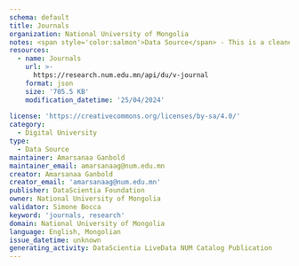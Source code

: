 ```yaml
---
schema: default
title: Journals
organization: National University of Mongolia
notes: <span style='color:salmon'>Data Source</span> - This is a cleaned and formatted dataset, created by the National University of Mongolia (NUM), that includes information about the research journals that the NUM considers for reasearch publications.
resources:
  - name: Journals
    url: >-
      https://research.num.edu.mn/api/du/v-journal
    format: json
    size: '705.5 KB'
    modification_datetime: '25/04/2024'
  
license: 'https://creativecommons.org/licenses/by-sa/4.0/'
category:
  - Digital University
type:
  - Data Source
maintainer: Amarsanaa Ganbold
maintainer_email: amarsanaag@num.edu.mn
creator: Amarsanaa Ganbold
creator_email: 'amarsanaag@num.edu.mn'
publisher: DataScientia Foundation
owner: National University of Mongolia
validator: Simone Bocca
keyword: 'journals, research'
domain: National University of Mongolia
language: English, Mongolian
issue_datetime: unknown
generating_activity: DataScientia LiveData NUM Catalog Publication
---
```

